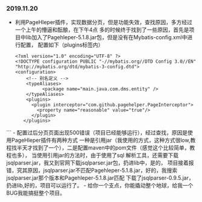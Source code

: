 ### 2019.11.20
- 利用PageHleper插件，实现数据分页，但是功能失效，查找原因，多方经过一个上午的懵逼和酝酿，在下午4点
  多的时候终于找到了一些原因，首先是项目中lib加入了Pagehleper-5.1.8.jar包，但是没有在Mybatis-config.xml中进行配置，
  配置如下（plugins标签内）
  ```
  <?xml version="1.0" encoding="UTF-8" ?>
  <!DOCTYPE configuration PUBLIC "-//mybatis.org//DTD Config 3.0//EN"
  "http://mybatis.org/dtd/mybatis-3-config.dtd">
  <configuration>
	  <!-- 别名定义 -->
	  <typeAliases>
		    <package name="main.java.com.dms.entity" />
	  </typeAliases>
	  <plugins>
        <plugin interceptor="com.github.pagehelper.PageInterceptor">
          <property name="reasonable" value="true"/> 
        </plugin>
     </plugins> 
</configuration>
```
- 配置过后分页页面出现500错误（项目已经能够运行），经过查找，原因是使用PageHleper插件有两种方式
    一种是引用jar（我使用的方式，这种方式很low,教程找半天才找到了一个），二是配置maven中的pom文件（感觉这个比较简单，教程也多），
    当使用引用jar的方法时，由于使用了sql 解析工具，还需要下载 jsqlparser.jar，我又到官网下载jsqlparser.jar包，扔进lib中，是的，
    项目接着报错，究其原因，jsqlparser.jar不匹配Pagehleper-5.1.8.jar，好的，我搜索jsqlparser.jar那个版本和Pagehleper-5.1.8.jar匹配
    下载了jsqlparser-0.9.5.jar，扔进lib,好的，项目可以运行了。
- 给你一个支点，你能撬动整个地球，给我一个BUG我能搞挺整个项目。
